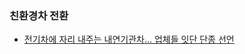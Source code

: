   ### 친환경차 전환
  - [전기차에 자리 내주는 내연기관차... 업체들 잇단 단종 선언](https://news.naver.com/main/read.nhn?mode=LPOD&mid=sec&oid=022&aid=0003558122)
